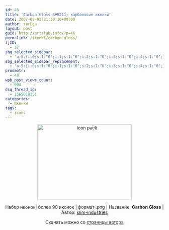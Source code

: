 ```yaml
---
id: 46
title: 'Carbon Gloss &#8211; карбоновые иконки'
date: 2007-08-02T21:30:10+00:00
author: serEga
layout: post
guid: http://artslab.info/?p=46
permalink: /ikonki/carbon-gloss/
ljID:
  - 37
sbg_selected_sidebar:
  - 'a:5:{i:0;s:1:"0";i:1;s:1:"0";i:2;s:1:"0";i:3;s:1:"0";i:4;s:1:"0";}'
sbg_selected_sidebar_replacement:
  - 'a:5:{i:0;s:1:"0";i:1;s:1:"0";i:2;s:1:"0";i:3;s:1:"0";i:4;s:1:"0";}'
prosmotr:
  - 48
wpb_post_views_count:
  - 994
dsq_thread_id:
  - 1565018351
categories:
  - Иконки
tags:
  - icons
---
```

<p style="text-align: center">
  <img src="http://img524.imageshack.us/img524/2536/carbonglossbyskmindustrpn1.jpg" title="icon pack" alt="icon pack" border="0" height="240" width="300" />
</p>

<p align="center">
  Набор иконок| более 90 иконок | формат .png | Название: <strong>Carbon Gloss</strong> | Автор: <a href="http://skm-industries.deviantart.com/" title="deviantart" target="_blank">skm-industries</a>
</p>

<p align="center">
  Скачать можно со <a href="http://www.deviantart.com/deviation/60590949/" title="download" target="_blank">страницы автора</a>
</p>